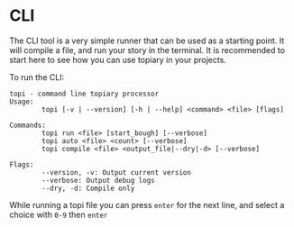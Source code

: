# CLI

The CLI tool is a very simple runner that can be used as a starting point. 
It will compile a file, and run your story in the terminal. 
It is recommended to start here to see how you can use topiary in your projects.

To run the CLI:

```shell
topi - command line topiary processor
Usage:
        topi [-v | --version] [-h | --help] <command> <file> [flags]

Commands:
        topi run <file> [start_bough] [--verbose]
        topi auto <file> <count> [--verbose]
        topi compile <file> <output_file|--dry|-d> [--verbose] 

Flags:
        --version, -v: Output current version
        --verbose: Output debug logs
        --dry, -d: Compile only
```

While running a topi file you can press `enter` for the next line, and select a choice with `0-9` then `enter`
